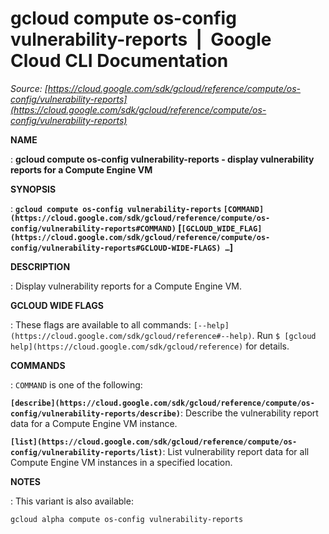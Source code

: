 # gcloud compute os-config vulnerability-reports  |  Google Cloud CLI Documentation

*Source: [https://cloud.google.com/sdk/gcloud/reference/compute/os-config/vulnerability-reports](https://cloud.google.com/sdk/gcloud/reference/compute/os-config/vulnerability-reports)*

**NAME**

: **gcloud compute os-config vulnerability-reports - display vulnerability reports for a Compute Engine VM**

**SYNOPSIS**

: **`gcloud compute os-config vulnerability-reports` `[COMMAND](https://cloud.google.com/sdk/gcloud/reference/compute/os-config/vulnerability-reports#COMMAND)` [`[GCLOUD_WIDE_FLAG](https://cloud.google.com/sdk/gcloud/reference/compute/os-config/vulnerability-reports#GCLOUD-WIDE-FLAGS) …`]**

**DESCRIPTION**

: Display vulnerability reports for a Compute Engine VM.

**GCLOUD WIDE FLAGS**

: These flags are available to all commands: `[--help](https://cloud.google.com/sdk/gcloud/reference#--help)`.
Run `$ [gcloud help](https://cloud.google.com/sdk/gcloud/reference)` for details.

**COMMANDS**

: ``COMMAND`` is one of the following:

**`[describe](https://cloud.google.com/sdk/gcloud/reference/compute/os-config/vulnerability-reports/describe)`**:
Describe the vulnerability report data for a Compute Engine VM instance.

**`[list](https://cloud.google.com/sdk/gcloud/reference/compute/os-config/vulnerability-reports/list)`**:
List vulnerability report data for all Compute Engine VM instances in a
specified location.

**NOTES**

: This variant is also available:

```
gcloud alpha compute os-config vulnerability-reports
```